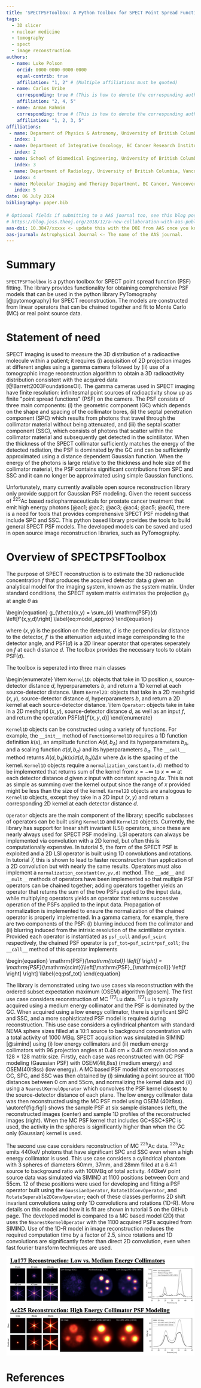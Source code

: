 ```yaml
---
title: 'SPECTPSFToolbox: A Python Toolbox for SPECT Point Spread Function Modeling'
tags:
  - 3D slicer
  - nuclear medicine
  - tomography
  - spect
  - image reconstruction
authors:
  - name: Luke Polson
    orcid: 0000-0000-0000-0000
    equal-contrib: true
    affiliation: "1, 2" # (Multiple affiliations must be quoted)
  - name: Carlos Uribe
    corresponding: true # (This is how to denote the corresponding author)
    affiliation: "2, 4, 5"
  - name: Arman Rahmim
    corresponding: true # (This is how to denote the corresponding author)
    affiliation: "1, 2, 3, 5"
affiliations:
 - name: Deparment of Physics & Astronomy, University of British Columbia, Vancouver Canada
   index: 1
 - name: Department of Integrative Oncology, BC Cancer Research Institute, Vancouver Canada
   index: 2
 - name: School of Biomedical Engineering, University of British Columbia, Vancouver Canada
   index: 3
 - name: Department of Radiology, University of British Columbia, Vancouver Canada
   index: 4
 - name: Molecular Imaging and Therapy Department, BC Cancer, Vancouver Canada
   index: 5
date: 06 July 2024
bibliography: paper.bib

# Optional fields if submitting to a AAS journal too, see this blog post:
# https://blog.joss.theoj.org/2018/12/a-new-collaboration-with-aas-publishing
aas-doi: 10.3847/xxxxx <- update this with the DOI from AAS once you know it.
aas-journal: Astrophysical Journal <- The name of the AAS journal.
---
```


# Summary

`SPECTPSFToolbox` is a python toolbox for SPECT point spread function (PSF) fitting. The library provides functionality for obtaining comprehensive PSF models that can be used in the python library PyTomography [@pytomography] for SPECT reconstruction. The models are constructed from linear operators that can be chained together and fit to Monte Carlo (MC) or real point source data.


# Statement of need

SPECT imaging is used to measure the 3D distribution of a radioactive molecule within a patient; it requires (i) acquisition of 2D projection images at different angles using a gamma camera followed by (ii) use of a tomographic image reconstruction algorithm to obtain a 3D radioactivity distribution consistent with the acquired data [@Barrett2003FoundationsOI]. The gamma cameras used in SPECT imaging have finite resolution: infinitesmal point sources of radioactivity show up as finite "point spread functions" (PSF) on the camera. The PSF consists of three main components: (i) the geometric component (GC) which depends on the shape and spacing of the collimator bores, (ii) the septal penetration component (SPC) which results from photons that travel through the collimator material without being attenuated, and (iii) the septal scatter component (SSC), which consists of photons that scatter within the collimator material and subsequently get detected in the scintillator. When the thickness of the SPECT collimator sufficiently matches the energy of the detected radiation, the PSF is dominated by the GC and can be sufficiently approximated using a distance dependent Gaussian function. When the energy of the photons is large relative to the thickness and hole size of the collimator material, the PSF contains significant contributions from SPC and SSC and it can no longer be approximated using simple Gaussian functions.

Unfortunately, many currently available open source reconstruction library only provide support for Gaussian PSF modeling. Given the recent success of ${}^{225}$Ac based radiopharmaceuticals for prostate cancer treatment that emit high energy photons [@ac1; @ac2; @ac3; @ac4; @ac5; @ac6], there is a need for tools that provides comprehensive SPECT PSF modeling that include SPC and SSC. This python based library provides the tools to build general SPECT PSF models. The developed models can be saved and used in open source image reconstruction libraries, such as PyTomography.


# Overview of SPECTPSFToolbox

The purpose of SPECT reconstruction is to estimate the 3D radionuclide concentration $f$ that produces the acquired detector data $g$ given an analytical model for the imaging system, known as the system matrix. Under standard conditions, the SPECT system matrix estimates the projection $g_{\theta}$ at angle $\theta$ as

\begin{equation}
    g_{\theta}(x,y) = \sum_{d} \mathrm{PSF}(d) \left[f'(x,y,d)\right]
    \label{eq:model_approx}
\end{equation}

where $(x,y)$ is the position on the detector, $d$ is the perpendicular distance to the detector, $f'$ is the attenuation adjusted image corresponding to the detector angle, and $\mathrm{PSF}(d)$ is a 2D linear operator that operates seperately on $f$ at each distance $d$. The toolbox provides the necessary tools to obtain $\mathrm{PSF}(d)$.

The toolbox is seperated into three main classes

\begin{enumerate}
\item `Kernel1D`: objects that take in 1D position $x$, source-detector distance $d$, hyperparameters $b$, and return a 1D kernel at each source-detector distance.
\item `Kernel2D`: objects that take in a 2D meshgrid  $(x,y)$, source-detector distance $d$, hyperparameters $b$, and return a 2D kernel at each source-detector distance.
\item `Operator`: objects take in take in a 2D meshgrid $(x,y)$, source-detector distance $d$, as well as an input $f$, and return the operation $\mathrm{PSF}(d) \left[f'(x,y,d)\right]$
\end{enumerate}

`Kernel1D` objects can be constructed using a variety of functions. For example, the `__init__` method of `FunctionKernel1D` requires a 1D function definition $k(x)$, an amplitude function $A(d,b_A)$ and its hyperparameters $b_A$, and a scaling function $\sigma(d,b_{\sigma})$ and its hyperparameters $b_{\sigma}$. The `__call__` method returns $A(d,b_A)k(x/\sigma(d,b_{\sigma})) \Delta x$ where $\Delta x$ is the spacing of the kernel. `Kernel1D` objects require a `normalization_constant(x,d)` method to be implemented that returns sum of the kernel from $x=-\infty$ to $x=\infty$ at each detector distance $d$ given $x$ input with constant spacing $\Delta x$. This is not as simple as summing over the kernel output since the range of $x$ provided might be less than the size of the kernel. `Kernel2D` objects are analogous to `Kernel1D` objects, except they take in a 2D input $(x,y)$ and return a corresponding 2D kernel at each detector distance $d$. 

`Operator` objects are the main component of the library; specific subclasses of operators can be built using `Kernel1D` and `Kernel2D` objects. Currently, the library has support for linear shift invariant (LSI) operators, since these are nearly always used for SPECT PSF modeling. LSI operators can always be implemented via convolution with a 2D kernel, but often this is computationally expensive. In tutorial 5, the form of the SPECT PSF is exploited and a 2D LSI operator is built using 1D convolutions and rotations. In tutorial 7, this is shown to lead to faster reconstruction than application of a 2D convolution but with nearly the same results. Operators must also implement a `normalization_constant(xv,yv,d)` method. The `__add__` and `__mult__` methods of operators have been implemented so that multiple PSF operators can be chained together; adding operators together yields an operator that returns the sum of the two PSFs applied to the input data, while multiplying operators yields an operator that returns successive operation of the PSFs applied to the input data. Propagation of normalization is implemented to ensure the normalization of the chained operator is properly implemented. In a gamma camera, for example, there are two components of the PSF: (i) blurring induced from the collimator and (ii) blurring induced from the intrisic resolution of the scintillator crystals. Provided each operator is instantiated as `psf_coll` and `psf_scint` respectively, the chained PSF operator is `psf_tot=psf_scint*psf_coll`; the `__call__` method of this operator implements

\begin{equation}
    \mathrm{PSF}_{\mathrm{total}} \left[f \right] = \mathrm{PSF}_{\mathrm{scint}}\left[\mathrm{PSF}_{\mathrm{coll}} \left[f \right] \right]
    \label{eq:psf_tot}
\end{equation}

The library is demonstrated using two use cases via reconstruction with the ordered subset expectation maximum (OSEM) algorithm [@osem]. The first use case considers reconstruction of MC ${}^{177}$Lu data. ${}^{177}$Lu is typically acquired using a medium energy collimator and the PSF is dominated by the GC. When acquired using a low energy collimator, there is significant SPC and SSC, and a more sophisticated PSF model is required during reconstruction. This use case considers a cylindrical phantom with standard NEMA sphere sizes filled at a 10:1 source to background concentration with a total activity of 1000 MBq. SPECT acquisition was simulated in SIMIND [@simind] using (i) low energy collimators and (ii) medium energy collimators with 96 projection angles at 0.48 cm $\times$ 0.48 cm resolution and a 128 $\times$ 128 matrix size. Firstly, each case was reconstructed with GC PSF modeling (Gaussian PSF) with OSEM(4it,8ss) (medium energy) and OSEM(40it8ss) (low energy). A MC based PSF model that encompasses GC, SPC, and SSC was then obtained by (i) simulating a point source at 1100 distances between 0 cm and 55cm, and normalizing the kernel data and (ii) using a `NearestKernelOperator` which convolves the PSF kernel closest to the source-detector distance of each plane. The low energy collimator data was then reconstructed using the MC PSF model using OSEM (40it8ss). \autoref{fig:fig1} shows the sample PSF at six sample distances (left), the reconstructed images (center) and sample 1D profiles of the reconstructed images (right). When the MC PSF kernel that includes GC+SSC+SPC is used, the activity in the spheres is significantly higher than when the GC only (Gaussian) kernel is used. 

The second use case considers reconstruction of MC ${}^{225}$Ac data. ${}^{225}$Ac emits 440keV photons that have significant SPC and SSC even when a high energy collimator is used. This use case considers a cylindrical phantom with 3 spheres of diameters 60mm, 37mm, and 28mm filled at a 6.4:1 source to background ratio with 100MBq of total activity. 440keV point source data was simulated via SIMIND at 1100 positions between 0cm and 55cm. 12 of these positions were used for developing and fitting a PSF operator built using the `GaussianOperator`, `Rotate1DConvOperator`, and `RotateSeperable2DConvOperator`; each of these classes performs 2D shift invariant convolutions using only 1D convolutions and rotations 
(1D-R). More details on this model and how it is fit are shown in tutorial 5 on the GitHub page. The developed model is compared to a MC based model (2D) that uses the `NearestKernelOperator` with the 1100 acquired PSFs acquired from SIMIND. Use of the 1D-R model in image reconstruction reduces the required computation time by a factor of 2.5, since rotations and 1D convolutions are significantly faster than direct 2D convolution, even when fast fourier transform techniques are used.

![Upper: ${}^{177}$Lu reconstruction example. From left to right: MC PSF data at various source detector distances, axial slices from reconstructions, and central vertical 1D profile from shown axial slices. Lower: ${}^{225}$Ac reconstruction example. From left to right: MC PSF data and predicted 1D-R fit, axial slices from reconstructions, and central vertical 1D profile from shown axial slices.\label{fig:fig1}](fig1.png)


# References